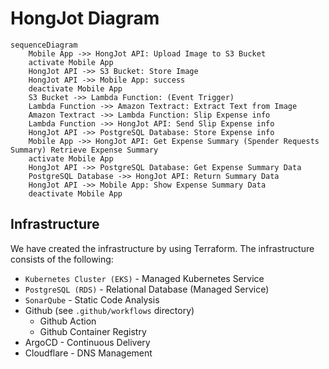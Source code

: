 # HongJot Diagram

```mermaid
sequenceDiagram
	Mobile App ->> HongJot API: Upload Image to S3 Bucket
	activate Mobile App
	HongJot API ->> S3 Bucket: Store Image
	HongJot API ->> Mobile App: success
	deactivate Mobile App
	S3 Bucket ->> Lambda Function: (Event Trigger)
	Lambda Function ->> Amazon Textract: Extract Text from Image
	Amazon Textract ->> Lambda Function: Slip Expense info
	Lambda Function ->> HongJot API: Send Slip Expense info
	HongJot API ->> PostgreSQL Database: Store Expense info
	Mobile App ->> HongJot API: Get Expense Summary (Spender Requests Summary) Retrieve Expense Summary
	activate Mobile App
	HongJot API ->> PostgreSQL Database: Get Expense Summary Data
	PostgreSQL Database ->> HongJot API: Return Summary Data
	HongJot API ->> Mobile App: Show Expense Summary Data
	deactivate Mobile App
```

## Infrastructure

We have created the infrastructure by using Terraform. The infrastructure consists of the following:

- `Kubernetes Cluster (EKS)` - Managed Kubernetes Service
- `PostgreSQL (RDS)` - Relational Database (Managed Service)
- `SonarQube` - Static Code Analysis
- Github (see `.github/workflows` directory)
	- Github Action
	- Github Container Registry
- ArgoCD - Continuous Delivery
- Cloudflare - DNS Management
